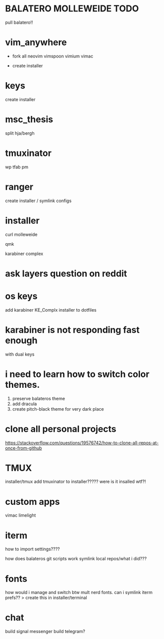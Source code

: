 # BALATERO MOLLEWEIDE TODO

pull balatero!!



# vim_anywhere
- fork all
    neovim
    vimspoon
    vimium
    vimac

- create installer

# keys

create installer

# msc_thesis
split hja/bergh

# tmuxinator

wp tfab
pm

# ranger

create installer / symlink configs

# installer

curl molleweide

qmk

karabiner complex

# ask layers question on reddit

# os keys 
add karabiner KE_Complx installer to dotfiles

# karabiner is not responding fast enough 
with dual keys

# i need to learn how to switch color themes.
1. preserve balateros theme
2. add dracula
3. create pitch-black theme for very dark place

# clone all personal projects
https://stackoverflow.com/questions/19576742/how-to-clone-all-repos-at-once-from-github

# TMUX
installer/tmux add tmuxinator to installer?????
were is it insalled wtf?!

# custom apps
vimac
limelight

# iterm 
how to import settings????

how does balateros git scripts work
symlink local repos/what i did???

# fonts
how would i manage and switch btw mult nerd fonts.
can i symlink iterm prefs?? > create this in installer/terminal

# chat

build signal messenger
build telegram?
